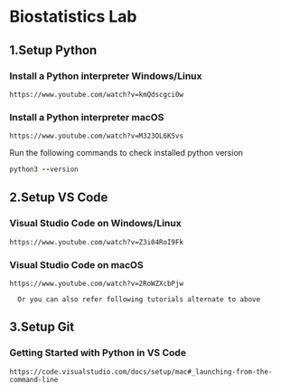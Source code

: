 # Biostatistics Lab
## 1.Setup Python ##

### Install a Python interpreter Windows/Linux ###

``` 
https://www.youtube.com/watch?v=kmQdscgci0w
```

### Install a Python interpreter macOS ###

``` 
https://www.youtube.com/watch?v=M323OL6K5vs
```
 
Run the following commands to check installed python version
  
```ruby
python3 --version 
```
## 2.Setup VS Code ##
### Visual Studio Code on Windows/Linux ###

``` 
https://www.youtube.com/watch?v=Z3i04RoI9Fk
```
### Visual Studio Code on macOS ###

``` 
https://www.youtube.com/watch?v=2RoWZXcbPjw
```
      Or you can also refer following tutorials alternate to above
## 3.Setup  Git ##
### Getting Started with Python in VS Code ###

``` 
https://code.visualstudio.com/docs/setup/mac#_launching-from-the-command-line
```
